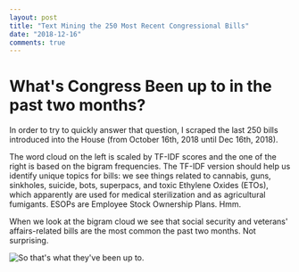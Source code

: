 ```yaml
---
layout: post
title: "Text Mining the 250 Most Recent Congressional Bills"
date: "2018-12-16"
comments: true
---
```


What's Congress Been up to in the past two months?
==================================================

In order to try to quickly answer that question, I scraped the last 250 bills introduced into the House (from October 16th, 2018 until Dec 16th, 2018).

The word cloud on the left is scaled by TF-IDF scores and the one of the right is based on the bigram frequencies. The TF-IDF version should help us identify unique topics for bills: we see things related to cannabis, guns, sinkholes, suicide, bots, superpacs, and toxic Ethylene Oxides (ETOs), which apparently are used for medical sterilization and as agricultural fumigants. ESOPs are Employee Stock Ownership Plans. Hmm. 

When we look at the bigram cloud we see that social security and veterans' affairs-related bills are the most common the past two months. Not surprising.

![So that's what they've been up to.](Congress%20250.jpeg)

